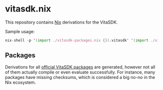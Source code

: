 # vitasdk.nix

This repository contains [Nix](https://nixos.org) derivations for the VitaSDK.

Sample usage:

```nix
nix-shell -p '(import ./vitasdk-packages.nix {}).vitasdk' '(import ./vitasdk-packages.nix {}).vitaGL'
```

## Packages

Derivations for all [official VitaSDK packages](https://github.com/vitasdk/packages) are generated, however not all of them actually compile or even evaluate successfully. For instance, many packages have missing checksums, which is considered a big no-no in the Nix ecosystem.
